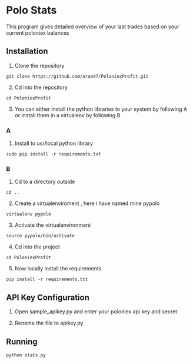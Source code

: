 # Polo Stats 

This program gives detailed overview of your last trades based on your current poloniex balances

## Installation

1) Clone the repository 
```
git clone https://github.com/araa47/PoloniexProfit.git 
```

2) Cd into the repository 
```
cd PoloniexProfit 
```

3) You can either install the python libraries to your system by following A or install them in a virtualenv by following B 


### A

1) Install to usr/local python library

```
sudo pip install -r requirements.txt 
```

### B 

1) Cd to a directory outside

```
cd ..
```

2) Create a virtualenviroment , here i have named mine pypolo

```
virtualenv pypolo 
```

3) Activate the virtualenvironment

```
source pypolo/bin/activate
```

4) Cd into the project
```
cd PoloniexProfit 
```
5) Now locally install the requirements
```
pip install -r requirements.txt
```



## API Key Configuration 

1) Open sample_apikey.py and enter your poloniex api key and secret 

2) Rename the file to apikey.py 

## Running 

```
python stats.py 

```

